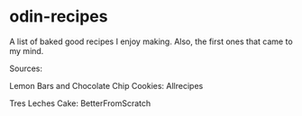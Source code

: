 # odin-recipes

A list of baked good recipes I enjoy making. Also, the first ones that came to my mind.

Sources: 

Lemon Bars and Chocolate Chip Cookies: Allrecipes

Tres Leches Cake: BetterFromScratch